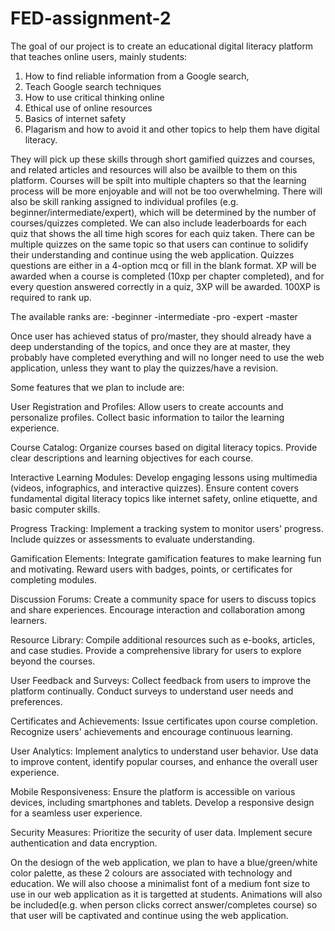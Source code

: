 # FED-assignment-2
The goal of our project is to create an educational digital literacy platform that teaches online users, mainly students:
1. How to find reliable information from a Google search,
2. Teach Google search techniques
3. How to use critical thinking online
4. Ethical use of online resources
5. Basics of internet safety
6. Plagarism and how to avoid it
and other topics to help them have digital literacy.

They will pick up these skills through short gamified quizzes and courses, and related articles and resources will also be availble to them on this platform. 
Courses will be spilt into multiple chapters so that the learning process will be more enjoyable and will not be too overwhelming.
There will also be skill ranking assigned to individual profiles (e.g. beginner/intermediate/expert), which will be determined by the number of courses/quizzes completed.
We can also include leaderboards for each quiz that shows the all time high scores for each quiz taken.
There can be multiple quizzes on the same topic so that users can continue to solidify their understanding and continue using the web application.
Quizzes questions are either in a 4-option mcq or fill in the blank format.
XP will be awarded when a course is completed (10xp per chapter completed), and for every question answered correctly in a quiz, 3XP will be awarded. 
100XP is required to rank up.

The available ranks are:
-beginner
-intermediate
-pro
-expert
-master

Once user has achieved status of pro/master, they should already have a deep understanding of the topics, and once they are at master, they probably have completed everything and will no longer need to use the web application, unless they want to play the quizzes/have a revision.

Some features that we plan to include are:

User Registration and Profiles:
Allow users to create accounts and personalize profiles.
Collect basic information to tailor the learning experience.

Course Catalog:
Organize courses based on digital literacy topics.
Provide clear descriptions and learning objectives for each course.

Interactive Learning Modules:
Develop engaging lessons using multimedia (videos, infographics, and interactive quizzes).
Ensure content covers fundamental digital literacy topics like internet safety, online etiquette, and basic computer skills.

Progress Tracking:
Implement a tracking system to monitor users' progress.
Include quizzes or assessments to evaluate understanding.

Gamification Elements:
Integrate gamification features to make learning fun and motivating.
Reward users with badges, points, or certificates for completing modules.

Discussion Forums:
Create a community space for users to discuss topics and share experiences.
Encourage interaction and collaboration among learners.

Resource Library:
Compile additional resources such as e-books, articles, and case studies.
Provide a comprehensive library for users to explore beyond the courses.

User Feedback and Surveys:
Collect feedback from users to improve the platform continually.
Conduct surveys to understand user needs and preferences.

Certificates and Achievements:
Issue certificates upon course completion.
Recognize users' achievements and encourage continuous learning.

User Analytics:
Implement analytics to understand user behavior.
Use data to improve content, identify popular courses, and enhance the overall user experience.

Mobile Responsiveness:
Ensure the platform is accessible on various devices, including smartphones and tablets.
Develop a responsive design for a seamless user experience.

Security Measures:
Prioritize the security of user data.
Implement secure authentication and data encryption.

On the desiogn of the web application, we plan to have a blue/green/white color palette, as these 2 colours are associated with technology and education.
We will also choose a minimalist font of a medium font size to use in our web application as it is targetted at students.
Animations will also be included(e.g. when person clicks correct answer/completes course) so that user will be captivated and continue using the web application.
